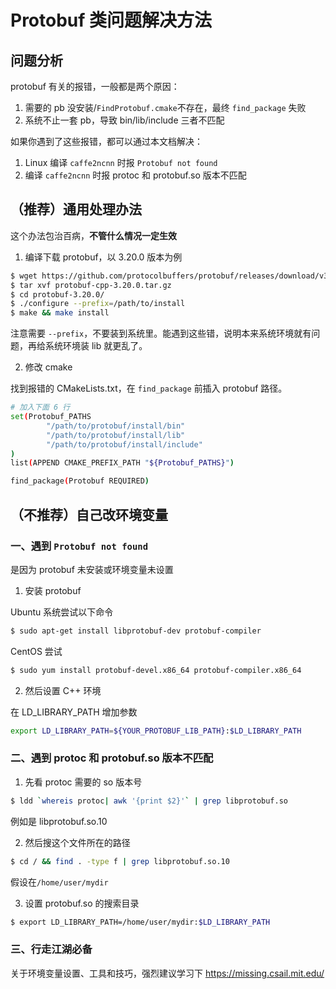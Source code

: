 # Protobuf 类问题解决方法

## 问题分析

protobuf 有关的报错，一般都是两个原因：

1. 需要的 pb 没安装/`FindProtobuf.cmake`不存在，最终 `find_package` 失败
2. 系统不止一套 pb，导致 bin/lib/include 三者不匹配

如果你遇到了这些报错，都可以通过本文档解决：

1. Linux 编译 `caffe2ncnn` 时报 `Protobuf not found`
2. 编译 `caffe2ncnn` 时报 protoc 和 protobuf.so 版本不匹配

## （推荐）通用处理办法

这个办法包治百病，**不管什么情况一定生效**

1. 编译下载 protobuf，以 3.20.0 版本为例

```bash
$ wget https://github.com/protocolbuffers/protobuf/releases/download/v3.20.0/protobuf-cpp-3.20.0.tar.gz
$ tar xvf protobuf-cpp-3.20.0.tar.gz
$ cd protobuf-3.20.0/
$ ./configure --prefix=/path/to/install
$ make && make install
```
注意需要 `--prefix`，不要装到系统里。能遇到这些错，说明本来系统环境就有问题，再给系统环境装 lib 就更乱了。

2. 修改 cmake

找到报错的 CMakeLists.txt，在 `find_package` 前插入 protobuf 路径。

```bash
# 加入下面 6 行
set(Protobuf_PATHS
        "/path/to/protobuf/install/bin"
        "/path/to/protobuf/install/lib"
        "/path/to/protobuf/install/include"
)
list(APPEND CMAKE_PREFIX_PATH "${Protobuf_PATHS}")

find_package(Protobuf REQUIRED)
```

## （不推荐）自己改环境变量

### 一、遇到 `Protobuf not found`

是因为 protobuf 未安装或环境变量未设置

1. 安装 protobuf

Ubuntu 系统尝试以下命令
```bash
$ sudo apt-get install libprotobuf-dev protobuf-compiler
```

CentOS 尝试
```bash
$ sudo yum install protobuf-devel.x86_64 protobuf-compiler.x86_64
```

2. 然后设置 C++ 环境

在 LD_LIBRARY_PATH 增加参数

```bash
export LD_LIBRARY_PATH=${YOUR_PROTOBUF_LIB_PATH}:$LD_LIBRARY_PATH
```

### 二、遇到 protoc 和 protobuf.so 版本不匹配

1. 先看 protoc 需要的 so 版本号
```bash
$ ldd `whereis protoc| awk '{print $2}'` | grep libprotobuf.so
```

例如是 libprotobuf.so.10

2. 然后搜这个文件所在的路径
```bash
$ cd / && find . -type f | grep libprotobuf.so.10
```

假设在`/home/user/mydir`

3. 设置 protobuf.so 的搜索目录
```bash
$ export LD_LIBRARY_PATH=/home/user/mydir:$LD_LIBRARY_PATH
```

### 三、行走江湖必备
关于环境变量设置、工具和技巧，强烈建议学习下 https://missing.csail.mit.edu/ 
